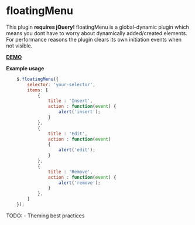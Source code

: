 # floatingMenu

This plugin **requires jQuery!**
floatingMenu is a global-dynamic plugin which means you dont have to worry about dynamically added/created elements.
For performance reasons the plugin clears its own initiation events when not visible.

[**DEMO**](https://vladthecodeimpaler.github.io/floatingMenu/)

**Example usage**

```javascript
    $.floatingMenu({
        selector: 'your-selector',
        items: [
            {
            	title : 'Insert',
                action : function(event) {
                	alert('insert');
                }
            },
            {
            	title : 'Edit',
                action : function(event) 
                {
                	alert('edit');
                }
            },
            {
            	title : 'Remove',
                action : function(event) {
                    alert('remove');
                }
            },
        ]
    });
```

TODO:
	- Theming best practices